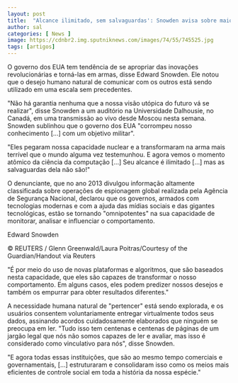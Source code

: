 ```yaml
---
layout: post
title:  "Alcance ilimitado, sem salvaguardas': Snowden avisa sobre maior controle social da história"
author: sal
categories: [ News ]
image: https://cdnbr2.img.sputniknews.com/images/74/55/745525.jpg
tags: [artigos]
---
```

O governo dos EUA tem tendência de se apropriar das inovações revolucionárias e torná-las em armas, disse Edward Snowden. Ele notou que o desejo humano natural de comunicar com os outros está sendo utilizado em uma escala sem precedentes.

"Não há garantia nenhuma que a nossa visão utópica do futuro vá se realizar", disse Snowden a um auditório na Universidade Dalhousie, no Canadá, em uma transmissão ao vivo desde Moscou nesta semana. Snowden sublinhou que o governo dos EUA "corrompeu nosso conhecimento [...] com um objetivo militar".

"Eles pegaram nossa capacidade nuclear e a transformaram na arma mais terrível que o mundo alguma vez testemunhou. E agora vemos o momento atômico da ciência da computação [...] Seu alcance é ilimitado [...] mas as salvaguardas dela não são!"

O denunciante, que no ano 2013 divulgou informação altamente classificada sobre operações de espionagem global realizada pela Agência de Segurança Nacional, declarou que os governos, armados com tecnologias modernas e com a ajuda das mídias sociais e das gigantes tecnológicas, estão se tornando "omnipotentes" na sua capacidade de monitorar, analisar e influenciar o comportamento.

Edward Snowden

© REUTERS / Glenn Greenwald/Laura Poitras/Courtesy of the Guardian/Handout via Reuters

"É por meio do uso de novas plataformas e algoritmos, que são baseados nesta capacidade, que eles são capazes de transformar o nosso comportamento. Em alguns casos, eles podem predizer nossos desejos e também os empurrar para obter resultados diferentes."

A necessidade humana natural de "pertencer" está sendo explorada, e os usuários consentem voluntariamente entregar virtualmente todos seus dados, assinando acordos cuidadosamente elaborados que ninguém se preocupa em ler. "Tudo isso tem centenas e centenas de páginas de um jargão legal que nós não somos capazes de ler e avaliar, mas isso é considerado como vinculativo para nós", disse Snowden.

"E agora todas essas instituições, que são ao mesmo tempo comerciais e governamentais, [...] estruturaram e consolidaram isso como os meios mais eficientes de controle social em toda a história da nossa espécie."
